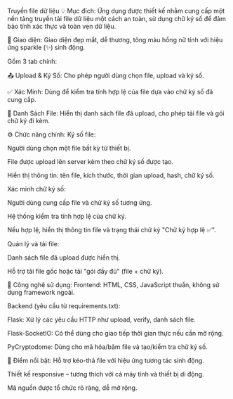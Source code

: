 Truyền file dữ liệu 
💡 Mục đích:
Ứng dụng được thiết kế nhằm cung cấp một nền tảng truyền tải file dữ liệu một cách an toàn, sử dụng chữ ký số để đảm bảo tính xác thực và toàn vẹn dữ liệu.

🎨 Giao diện:
Giao diện đẹp mắt, dễ thương, tông màu hồng nữ tính với hiệu ứng sparkle (✨) sinh động.

Gồm 3 tab chính:

📤 Upload & Ký Số: Cho phép người dùng chọn file, upload và ký số.

✅ Xác Minh: Dùng để kiểm tra tính hợp lệ của file dựa vào chữ ký số đã cung cấp.

📁 Danh Sách File: Hiển thị danh sách file đã upload, cho phép tải file và gói chữ ký đi kèm.

⚙️ Chức năng chính:
Ký số file:

Người dùng chọn một file bất kỳ từ thiết bị.

File được upload lên server kèm theo chữ ký số được tạo.

Hiển thị thông tin: tên file, kích thước, thời gian upload, hash, chữ ký số.

Xác minh chữ ký số:

Người dùng cung cấp file và chữ ký số tương ứng.

Hệ thống kiểm tra tính hợp lệ của chữ ký.

Nếu hợp lệ, hiển thị thông tin file và trạng thái chữ ký "Chữ ký hợp lệ ✅".

Quản lý và tải file:

Danh sách file đã upload được hiển thị.

Hỗ trợ tải file gốc hoặc tải "gói đầy đủ" (file + chữ ký).

🧪 Công nghệ sử dụng:
Frontend: HTML, CSS, JavaScript thuần, không sử dụng framework ngoài.

Backend (yêu cầu từ requirements.txt):

Flask: Xử lý các yêu cầu HTTP như upload, verify, danh sách file.

Flask-SocketIO: Có thể dùng cho giao tiếp thời gian thực nếu cần mở rộng.

PyCryptodome: Dùng cho mã hóa/băm file và tạo/kiểm tra chữ ký số.

💖 Điểm nổi bật:
Hỗ trợ kéo-thả file với hiệu ứng tương tác sinh động.

Thiết kế responsive – tương thích với cả máy tính và thiết bị di động.

Mã nguồn được tổ chức rõ ràng, dễ mở rộng.
